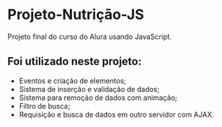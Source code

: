 # Projeto-Nutrição-JS
Projeto final do curso do Alura usando JavaScript.

## Foi utilizado neste projeto:
- Eventos e criação de elementos;
- Sistema de inserção e validação de dados;
- Sistema para remoção de dados com animação;
- Filtro de busca;
- Requisição e busca de dados em outro servidor com AJAX.
